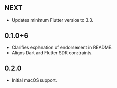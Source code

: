 ## NEXT

* Updates minimum Flutter version to 3.3.

## 0.1.0+6

* Clarifies explanation of endorsement in README.
* Aligns Dart and Flutter SDK constraints.

## 0.2.0

* Initial macOS support.
